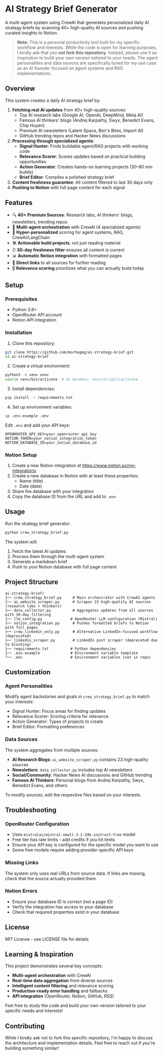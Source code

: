 # AI Strategy Brief Generator

A multi-agent system using CrewAI that generates personalized daily AI strategy briefs by scanning 40+ high-quality AI sources and pushing curated insights to Notion.

> **Note**: This is a personal productivity tool built for my specific workflow and interests. While the code is open for learning purposes, I kindly ask that you **not fork this repository**. Instead, please use it as inspiration to build your own version tailored to your needs. The agent personalities and data sources are specifically tuned for my use case as an AI founder focused on agent systems and RAG implementations.

## Overview

This system creates a daily AI strategy brief by:
1. **Fetching real AI updates** from 40+ high-quality sources:
   - Top AI research labs (Google AI, OpenAI, DeepMind, Meta AI)
   - Famous AI thinkers' blogs (Andrej Karpathy, Swyx, Benedict Evans, Chip Huyen)
   - Premium AI newsletters (Latent Space, Ben's Bites, Import AI)
   - GitHub trending repos and Hacker News discussions
2. **Processing through specialized agents**:
   - **Signal Hunter**: Finds buildable agent/RAG projects with working code
   - **Relevance Scorer**: Scores updates based on practical building opportunities
   - **Action Generator**: Creates hands-on learning projects (30-60 min builds)
   - **Brief Editor**: Compiles a polished strategy brief
3. **Content freshness guarantee**: All content filtered to last 30 days only
4. **Pushing to Notion** with full page content for each signal

## Features

- 🔍 **40+ Premium Sources**: Research labs, AI thinkers' blogs, newsletters, trending repos
- 🤖 **Multi-agent orchestration** with CrewAI (4 specialized agents)
- 🎯 **Hyper-personalized** scoring for agent systems, RAG, CrewAI/LangChain
- 🛠️ **Actionable build projects**, not just reading material
- ⏰ **30-day freshness filter** ensures all content is current
- 📊 **Automatic Notion integration** with formatted pages
- 🔗 **Direct links** to all sources for further reading
- 🎖️ **Relevance scoring** prioritizes what you can actually build today

## Setup

### Prerequisites

- Python 3.8+
- OpenRouter API account
- Notion API integration

### Installation

1. Clone this repository:
```bash
git clone https://github.com/morhogeg/ai-strategy-brief.git
cd ai-strategy-brief
```

2. Create a virtual environment:
```bash
python3 -m venv venv
source venv/bin/activate  # On Windows: venv\Scripts\activate
```

3. Install dependencies:
```bash
pip install -r requirements.txt
```

4. Set up environment variables:
```bash
cp .env.example .env
```

Edit `.env` and add your API keys:
```
OPENROUTER_API_KEY=your_openrouter_api_key
NOTION_TOKEN=your_notion_integration_token
NOTION_DATABASE_ID=your_notion_database_id
```

### Notion Setup

1. Create a new Notion integration at https://www.notion.so/my-integrations
2. Create a new database in Notion with at least these properties:
   - Name (title)
   - Date (date)
3. Share the database with your integration
4. Copy the database ID from the URL and add to `.env`

## Usage

Run the strategy brief generator:
```bash
python crew_strategy_brief.py
```

The system will:
1. Fetch the latest AI updates
2. Process them through the multi-agent system
3. Generate a markdown brief
4. Push to your Notion database with full page content

## Project Structure

```
ai-strategy-brief/
├── crew_strategy_brief.py     # Main orchestrator with CrewAI agents
├── ai_website_scraper.py      # Scrapes 23 high-quality AI sources (research labs + thinkers)
├── data_collector.py          # Aggregates updates from all sources with 30-day filtering
├── llm_config.py             # OpenRouter LLM configuration (Mistral)
├── notion_integration.py      # Pushes formatted briefs to Notion with full pages
├── crew_linkedin_only.py      # Alternative LinkedIn-focused workflow (deprecated)
├── linkedin_scraper.py        # LinkedIn post scraper (deprecated due to blocking)
├── requirements.txt          # Python dependencies
├── .env.example              # Environment variable template
└── .env                      # Environment variables (not in repo)
```

## Customization

### Agent Personalities

Modify agent backstories and goals in `crew_strategy_brief.py` to match your interests:
- Signal Hunter: Focus areas for finding updates
- Relevance Scorer: Scoring criteria for relevance
- Action Generator: Types of projects to create
- Brief Editor: Formatting preferences

### Data Sources

The system aggregates from multiple sources:
- **AI Research Blogs**: `ai_website_scraper.py` contains 23 high-quality sources
- **Newsletters**: `data_collector.py` includes top AI newsletters  
- **Social/Community**: Hacker News AI discussions and GitHub trending
- **Famous AI Thinkers**: Personal blogs from Andrej Karpathy, Swyx, Benedict Evans, and others

To modify sources, edit the respective files based on your interests.

## Troubleshooting

### OpenRouter Configuration
- Uses `mistralai/mistral-small-3.2-24b-instruct:free` model
- Free tier has rate limits - add credits if you hit limits
- Ensure your API key is configured for the specific model you want to use
- Some free models require adding provider-specific API keys

### Missing Links
The system only uses real URLs from source data. If links are missing, check that the source actually provided them.

### Notion Errors
- Ensure your database ID is correct (not a page ID)
- Verify the integration has access to your database
- Check that required properties exist in your database

## License

MIT License - see LICENSE file for details

## Learning & Inspiration

This project demonstrates several key concepts:
- **Multi-agent orchestration** with CrewAI
- **Real-time data aggregation** from diverse sources
- **Intelligent content filtering** and relevance scoring
- **Production-ready error handling** and fallbacks
- **API integration** (OpenRouter, Notion, GitHub, RSS)

Feel free to study the code and build your own version tailored to your specific needs and interests!

## Contributing

While I kindly ask not to fork this specific repository, I'm happy to discuss the architecture and implementation details. Feel free to reach out if you're building something similar!